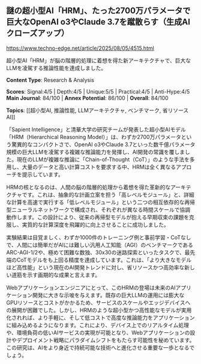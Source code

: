 ## 謎の超小型AI「HRM」、たった2700万パラメータで巨大なOpenAI o3やClaude 3.7を蹴散らす（生成AIクローズアップ）

https://www.techno-edge.net/article/2025/08/05/4515.html

超小型AI「HRM」が脳の階層的処理に着想を得た新アーキテクチャで、巨大なLLMを凌駕する推論性能を達成しました。

**Content Type**: Research & Analysis

**Scores**: Signal:4/5 | Depth:4/5 | Unique:5/5 | Practical:4/5 | Anti-Hype:4/5
**Main Journal**: 84/100 | **Annex Potential**: 86/100 | **Overall**: 84/100

**Topics**: [[超小型AI, 推論性能, LLMアーキテクチャ, ベンチマーク, 省リソースAI]]

「Sapient Intelligence」と清華大学の研究チームが発表した超小型AIモデル「HRM（Hierarchical Reasoning Model）」は、わずか2700万パラメータという驚異的なコンパクトさで、OpenAI o3やClaude 3.7といった数千億パラメータ規模の巨大LLMを凌駕する複雑な推論能力を発揮し、AI開発の常識を覆しました。現在のLLMが複雑な推論に「Chain-of-Thought（CoT）」のような手法を多用し、大量のデータと高い計算コストを要求する中、HRMは全く異なるアプローチを提示しています。

HRMの核となるのは、人間の脳の階層的処理から着想を得た革新的なアーキテクチャです。これは、抽象的な計画立案を担う「高レベルモジュール」と、詳細な計算を高速で実行する「低レベルモジュール」という二つの相互依存的な再帰型ニューラルネットワークで構成され、それぞれが異なる時間スケールで協調動作します。この設計により、従来の再帰型モデルが抱える早期収束の課題を克服し、実質的な計算深度を飛躍的に向上させることに成功しました。

実験結果は目覚ましく、わずか1000件のトレーニング例と事前学習・CoTなしで、人間には簡単だがAIには難しい汎用人工知能（AGI）のベンチマークであるARC-AGI-1/2や、極めて困難な数独、30x30の迷路探索といったタスクで、最先端のCoTモデルをも上回る精度を達成しています。これは、「より大きなモデルほど高性能」という現在のAI開発トレンドに対し、省リソースかつ高効率な新しい道筋を示す画期的な成果と言えます。

Webアプリケーションエンジニアにとって、このHRMの登場は未来のAIアプリケーション開発に大きな示唆を与えます。既存の巨大LLMの運用には膨大なGPUリソースとコストがかかるため、サービスのスケールやエッジデバイスへの展開が困難でした。しかし、HRMのような超小型かつ高性能なモデルが実用化されれば、より手軽に、そして低コストで高度な推論能力をアプリケーションに組み込めるようになります。これにより、デバイス上でのリアルタイム処理や、環境負荷の低いAIサービスの実現が可能となり、Webアプリケーションの設計やデプロイメント戦略にパラダイムシフトをもたらす可能性を秘めています。この研究は、AIをより身近で持続可能な技術へと進化させる重要な一歩となるでしょう。